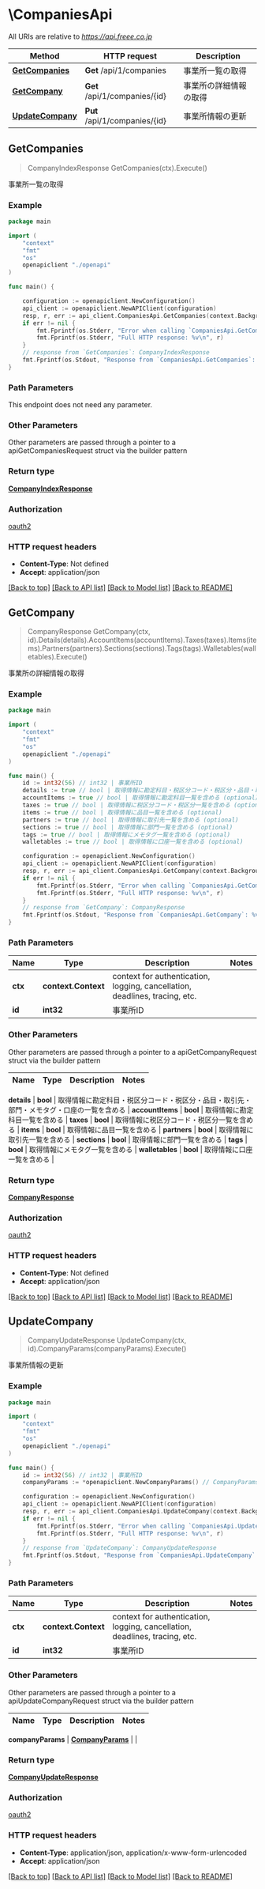 # \CompaniesApi

All URIs are relative to *https://api.freee.co.jp*

Method | HTTP request | Description
------------- | ------------- | -------------
[**GetCompanies**](CompaniesApi.md#GetCompanies) | **Get** /api/1/companies | 事業所一覧の取得
[**GetCompany**](CompaniesApi.md#GetCompany) | **Get** /api/1/companies/{id} | 事業所の詳細情報の取得
[**UpdateCompany**](CompaniesApi.md#UpdateCompany) | **Put** /api/1/companies/{id} | 事業所情報の更新



## GetCompanies

> CompanyIndexResponse GetCompanies(ctx).Execute()

事業所一覧の取得



### Example

```go
package main

import (
    "context"
    "fmt"
    "os"
    openapiclient "./openapi"
)

func main() {

    configuration := openapiclient.NewConfiguration()
    api_client := openapiclient.NewAPIClient(configuration)
    resp, r, err := api_client.CompaniesApi.GetCompanies(context.Background()).Execute()
    if err != nil {
        fmt.Fprintf(os.Stderr, "Error when calling `CompaniesApi.GetCompanies``: %v\n", err)
        fmt.Fprintf(os.Stderr, "Full HTTP response: %v\n", r)
    }
    // response from `GetCompanies`: CompanyIndexResponse
    fmt.Fprintf(os.Stdout, "Response from `CompaniesApi.GetCompanies`: %v\n", resp)
}
```

### Path Parameters

This endpoint does not need any parameter.

### Other Parameters

Other parameters are passed through a pointer to a apiGetCompaniesRequest struct via the builder pattern


### Return type

[**CompanyIndexResponse**](companyIndexResponse.md)

### Authorization

[oauth2](../README.md#oauth2)

### HTTP request headers

- **Content-Type**: Not defined
- **Accept**: application/json

[[Back to top]](#) [[Back to API list]](../README.md#documentation-for-api-endpoints)
[[Back to Model list]](../README.md#documentation-for-models)
[[Back to README]](../README.md)


## GetCompany

> CompanyResponse GetCompany(ctx, id).Details(details).AccountItems(accountItems).Taxes(taxes).Items(items).Partners(partners).Sections(sections).Tags(tags).Walletables(walletables).Execute()

事業所の詳細情報の取得



### Example

```go
package main

import (
    "context"
    "fmt"
    "os"
    openapiclient "./openapi"
)

func main() {
    id := int32(56) // int32 | 事業所ID
    details := true // bool | 取得情報に勘定科目・税区分コード・税区分・品目・取引先・部門・メモタグ・口座の一覧を含める (optional)
    accountItems := true // bool | 取得情報に勘定科目一覧を含める (optional)
    taxes := true // bool | 取得情報に税区分コード・税区分一覧を含める (optional)
    items := true // bool | 取得情報に品目一覧を含める (optional)
    partners := true // bool | 取得情報に取引先一覧を含める (optional)
    sections := true // bool | 取得情報に部門一覧を含める (optional)
    tags := true // bool | 取得情報にメモタグ一覧を含める (optional)
    walletables := true // bool | 取得情報に口座一覧を含める (optional)

    configuration := openapiclient.NewConfiguration()
    api_client := openapiclient.NewAPIClient(configuration)
    resp, r, err := api_client.CompaniesApi.GetCompany(context.Background(), id).Details(details).AccountItems(accountItems).Taxes(taxes).Items(items).Partners(partners).Sections(sections).Tags(tags).Walletables(walletables).Execute()
    if err != nil {
        fmt.Fprintf(os.Stderr, "Error when calling `CompaniesApi.GetCompany``: %v\n", err)
        fmt.Fprintf(os.Stderr, "Full HTTP response: %v\n", r)
    }
    // response from `GetCompany`: CompanyResponse
    fmt.Fprintf(os.Stdout, "Response from `CompaniesApi.GetCompany`: %v\n", resp)
}
```

### Path Parameters


Name | Type | Description  | Notes
------------- | ------------- | ------------- | -------------
**ctx** | **context.Context** | context for authentication, logging, cancellation, deadlines, tracing, etc.
**id** | **int32** | 事業所ID | 

### Other Parameters

Other parameters are passed through a pointer to a apiGetCompanyRequest struct via the builder pattern


Name | Type | Description  | Notes
------------- | ------------- | ------------- | -------------

 **details** | **bool** | 取得情報に勘定科目・税区分コード・税区分・品目・取引先・部門・メモタグ・口座の一覧を含める | 
 **accountItems** | **bool** | 取得情報に勘定科目一覧を含める | 
 **taxes** | **bool** | 取得情報に税区分コード・税区分一覧を含める | 
 **items** | **bool** | 取得情報に品目一覧を含める | 
 **partners** | **bool** | 取得情報に取引先一覧を含める | 
 **sections** | **bool** | 取得情報に部門一覧を含める | 
 **tags** | **bool** | 取得情報にメモタグ一覧を含める | 
 **walletables** | **bool** | 取得情報に口座一覧を含める | 

### Return type

[**CompanyResponse**](companyResponse.md)

### Authorization

[oauth2](../README.md#oauth2)

### HTTP request headers

- **Content-Type**: Not defined
- **Accept**: application/json

[[Back to top]](#) [[Back to API list]](../README.md#documentation-for-api-endpoints)
[[Back to Model list]](../README.md#documentation-for-models)
[[Back to README]](../README.md)


## UpdateCompany

> CompanyUpdateResponse UpdateCompany(ctx, id).CompanyParams(companyParams).Execute()

事業所情報の更新



### Example

```go
package main

import (
    "context"
    "fmt"
    "os"
    openapiclient "./openapi"
)

func main() {
    id := int32(56) // int32 | 事業所ID
    companyParams := *openapiclient.NewCompanyParams() // CompanyParams |  (optional)

    configuration := openapiclient.NewConfiguration()
    api_client := openapiclient.NewAPIClient(configuration)
    resp, r, err := api_client.CompaniesApi.UpdateCompany(context.Background(), id).CompanyParams(companyParams).Execute()
    if err != nil {
        fmt.Fprintf(os.Stderr, "Error when calling `CompaniesApi.UpdateCompany``: %v\n", err)
        fmt.Fprintf(os.Stderr, "Full HTTP response: %v\n", r)
    }
    // response from `UpdateCompany`: CompanyUpdateResponse
    fmt.Fprintf(os.Stdout, "Response from `CompaniesApi.UpdateCompany`: %v\n", resp)
}
```

### Path Parameters


Name | Type | Description  | Notes
------------- | ------------- | ------------- | -------------
**ctx** | **context.Context** | context for authentication, logging, cancellation, deadlines, tracing, etc.
**id** | **int32** | 事業所ID | 

### Other Parameters

Other parameters are passed through a pointer to a apiUpdateCompanyRequest struct via the builder pattern


Name | Type | Description  | Notes
------------- | ------------- | ------------- | -------------

 **companyParams** | [**CompanyParams**](CompanyParams.md) |  | 

### Return type

[**CompanyUpdateResponse**](companyUpdateResponse.md)

### Authorization

[oauth2](../README.md#oauth2)

### HTTP request headers

- **Content-Type**: application/json, application/x-www-form-urlencoded
- **Accept**: application/json

[[Back to top]](#) [[Back to API list]](../README.md#documentation-for-api-endpoints)
[[Back to Model list]](../README.md#documentation-for-models)
[[Back to README]](../README.md)

